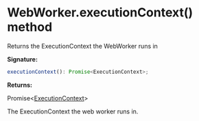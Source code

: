 # WebWorker.executionContext() method

Returns the ExecutionContext the WebWorker runs in

**Signature:**

```typescript
executionContext(): Promise<ExecutionContext>;
```

**Returns:**

Promise&lt;[ExecutionContext](./puppeteer.executioncontext.md)&gt;

The ExecutionContext the web worker runs in.
